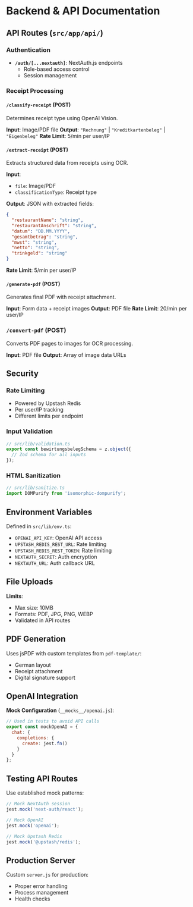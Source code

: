 # Backend & API Documentation

## API Routes (`src/app/api/`)

### Authentication
- **`/auth/[...nextauth]`**: NextAuth.js endpoints
  - Role-based access control
  - Session management

### Receipt Processing

#### `/classify-receipt` (POST)
Determines receipt type using OpenAI Vision.

**Input**: Image/PDF file
**Output**: `"Rechnung"` | `"Kreditkartenbeleg"` | `"Eigenbeleg"`
**Rate Limit**: 5/min per user/IP

#### `/extract-receipt` (POST)
Extracts structured data from receipts using OCR.

**Input**:
- `file`: Image/PDF
- `classificationType`: Receipt type

**Output**: JSON with extracted fields:
```json
{
  "restaurantName": "string",
  "restaurantAnschrift": "string",
  "datum": "DD.MM.YYYY",
  "gesamtbetrag": "string",
  "mwst": "string",
  "netto": "string",
  "trinkgeld": "string"
}
```

**Rate Limit**: 5/min per user/IP

#### `/generate-pdf` (POST)
Generates final PDF with receipt attachment.

**Input**: Form data + receipt images
**Output**: PDF file
**Rate Limit**: 20/min per user/IP

### `/convert-pdf` (POST)
Converts PDF pages to images for OCR processing.

**Input**: PDF file
**Output**: Array of image data URLs

## Security

### Rate Limiting
- Powered by Upstash Redis
- Per user/IP tracking
- Different limits per endpoint

### Input Validation
```typescript
// src/lib/validation.ts
export const bewirtungsbelegSchema = z.object({
  // Zod schema for all inputs
});
```

### HTML Sanitization
```typescript
// src/lib/sanitize.ts
import DOMPurify from 'isomorphic-dompurify';
```

## Environment Variables

Defined in `src/lib/env.ts`:
- `OPENAI_API_KEY`: OpenAI API access
- `UPSTASH_REDIS_REST_URL`: Rate limiting
- `UPSTASH_REDIS_REST_TOKEN`: Rate limiting
- `NEXTAUTH_SECRET`: Auth encryption
- `NEXTAUTH_URL`: Auth callback URL

## File Uploads

**Limits**:
- Max size: 10MB
- Formats: PDF, JPG, PNG, WEBP
- Validated in API routes

## PDF Generation

Uses jsPDF with custom templates from `pdf-template/`:
- German layout
- Receipt attachment
- Digital signature support

## OpenAI Integration

**Mock Configuration** (`__mocks__/openai.js`):
```javascript
// Used in tests to avoid API calls
export const mockOpenAI = {
  chat: {
    completions: {
      create: jest.fn()
    }
  }
};
```

## Testing API Routes

Use established mock patterns:
```typescript
// Mock NextAuth session
jest.mock('next-auth/react');

// Mock OpenAI
jest.mock('openai');

// Mock Upstash Redis
jest.mock('@upstash/redis');
```

## Production Server

Custom `server.js` for production:
- Proper error handling
- Process management
- Health checks
